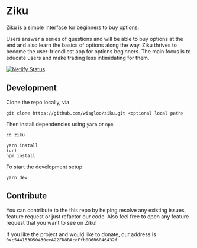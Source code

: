 # Ziku

Ziku is a simple interface for beginners to buy options. 

Users answer a series of questions and will be able to buy options at the end and also learn the basics of options along the way. Ziku thrives to become the user-friendliest app for options beginners. The main focus is to educate users and make trading less intimidating for them. 

[![Netlify Status](https://api.netlify.com/api/v1/badges/bd0d43f0-c116-45f9-9d86-f16d14d8827c/deploy-status)](https://app.netlify.com/sites/ziku-finance/deploys)

## Development

Clone the repo locally, via 

```git clone https://github.com/wisgloo/ziku.git <optional local path>```

Then install dependencies using `yarn` or `npm`

```
cd ziku

yarn install
(or)
npm install
```

To start the development setup

`yarn dev`

## Contribute

You can contribute to the this repo by helping resolve any existing issues, feature request or just refactor our code. Also feel free to open any feature request that you want to see on Ziku!

If you like the project and would like to donate, our address is `0xc544153D50430eeA22FD8BAcdFfb0D6B6046432f`

